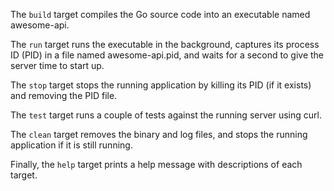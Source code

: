 The `build` target compiles the Go source code into an executable named awesome-api.

The `run` target runs the executable in the background, captures its process ID (PID) in a file named awesome-api.pid, and waits for a second to give the server time to start up.

The `stop` target stops the running application by killing its PID (if it exists) and removing the PID file.

The `test` target runs a couple of tests against the running server using curl.

The `clean` target removes the binary and log files, and stops the running application if it is still running.

Finally, the `help` target prints a help message with descriptions of each target.